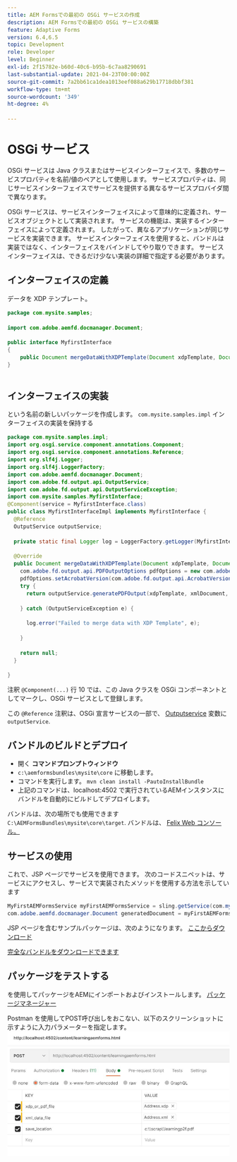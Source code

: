 ```yaml
---
title: AEM Formsでの最初の OSGi サービスの作成
description: AEM Formsでの最初の OSGi サービスの構築
feature: Adaptive Forms
version: 6.4,6.5
topic: Development
role: Developer
level: Beginner
exl-id: 2f15782e-b60d-40c6-b95b-6c7aa8290691
last-substantial-update: 2021-04-23T00:00:00Z
source-git-commit: 7a2bb61ca1dea1013eef088a629b17718dbbf381
workflow-type: tm+mt
source-wordcount: '349'
ht-degree: 4%

---
```


# OSGi サービス

OSGi サービスは Java クラスまたはサービスインターフェイスで、多数のサービスプロパティを名前/値のペアとして使用します。 サービスプロパティは、同じサービスインターフェイスでサービスを提供する異なるサービスプロバイダ間で異なります。

OSGi サービスは、サービスインターフェイスによって意味的に定義され、サービスオブジェクトとして実装されます。 サービスの機能は、実装するインターフェイスによって定義されます。 したがって、異なるアプリケーションが同じサービスを実装できます。 サービスインターフェイスを使用すると、バンドルは実装ではなく、インターフェイスをバインドしてやり取りできます。 サービスインターフェイスは、できるだけ少ない実装の詳細で指定する必要があります。

## インターフェイスの定義

データを <span class="x x-first x-last">XDP</span> テンプレート。

```java
package com.mysite.samples;

import com.adobe.aemfd.docmanager.Document;

public interface MyfirstInterface
{
    public Document mergeDataWithXDPTemplate(Document xdpTemplate, Document xmlDocument);
}
 
```

## インターフェイスの実装

という名前の新しいパッケージを作成します。 `com.mysite.samples.impl` インターフェイスの実装を保持する

```java
package com.mysite.samples.impl;
import org.osgi.service.component.annotations.Component;
import org.osgi.service.component.annotations.Reference;
import org.slf4j.Logger;
import org.slf4j.LoggerFactory;
import com.adobe.aemfd.docmanager.Document;
import com.adobe.fd.output.api.OutputService;
import com.adobe.fd.output.api.OutputServiceException;
import com.mysite.samples.MyfirstInterface;
@Component(service = MyfirstInterface.class)
public class MyfirstInterfaceImpl implements MyfirstInterface {
  @Reference
  OutputService outputService;

  private static final Logger log = LoggerFactory.getLogger(MyfirstInterfaceImpl.class);

  @Override
  public Document mergeDataWithXDPTemplate(Document xdpTemplate, Document xmlDocument) {
    com.adobe.fd.output.api.PDFOutputOptions pdfOptions = new com.adobe.fd.output.api.PDFOutputOptions();
    pdfOptions.setAcrobatVersion(com.adobe.fd.output.api.AcrobatVersion.Acrobat_11);
    try {
      return outputService.generatePDFOutput(xdpTemplate, xmlDocument, pdfOptions);

    } catch (OutputServiceException e) {

      log.error("Failed to merge data with XDP Template", e);

    }

    return null;
  }

}
```

注釈 `@Component(...)` 行 10 では、この Java クラスを OSGi コンポーネントとしてマークし、OSGi サービスとして登録します。

この `@Reference` 注釈は、OSGi 宣言サービスの一部で、 [Outputservice](https://helpx.adobe.com/experience-manager/6-5/forms/javadocs/index.html?com/adobe/fd/output/api/OutputService.html) 変数に `outputService`.


## バンドルのビルドとデプロイ

* 開く **コマンドプロンプトウィンドウ**
* `c:\aemformsbundles\mysite\core` に移動します。
* コマンドを実行します。 `mvn clean install -PautoInstallBundle`
* 上記のコマンドは、localhost:4502 で実行されているAEMインスタンスにバンドルを自動的にビルドしてデプロイします。

バンドルは、次の場所でも使用できます `C:\AEMFormsBundles\mysite\core\target`. バンドルは、 [Felix Web コンソール。](http://localhost:4502/system/console/bundles)

## サービスの使用

これで、JSP ページでサービスを使用できます。 次のコードスニペットは、サービスにアクセスし、サービスで実装されたメソッドを使用する方法を示しています

```java
MyFirstAEMFormsService myFirstAEMFormsService = sling.getService(com.mysite.samples.MyFirstAEMFormsService.class);
com.adobe.aemfd.docmanager.Document generatedDocument = myFirstAEMFormsService.mergeDataWithXDPTemplate(xdp_or_pdf_template,xmlDocument);
```

JSP ページを含むサンプルパッケージは、次のようになります。 [ここからダウンロード](assets/learning_aem_forms.zip)

[完全なバンドルをダウンロードできます](assets/mysite.core-1.0.0-SNAPSHOT.jar)

## パッケージをテストする

を使用してパッケージをAEMにインポートおよびインストールします。 [パッケージマネージャー](http://localhost:4502/crx/packmgr/index.jsp)

Postman を使用してPOST呼び出しをおこない、以下のスクリーンショットに示すように入力パラメーターを指定します。
![郵便配達人](assets/test-service-postman.JPG)
